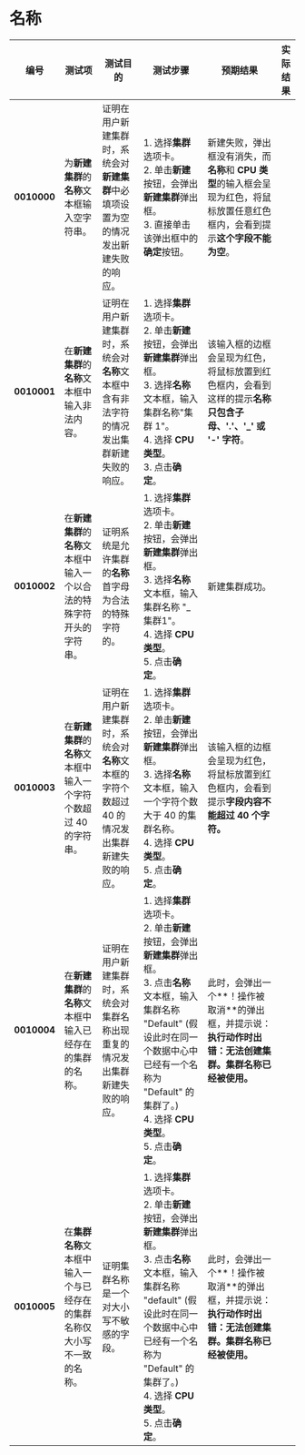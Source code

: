# 名称

| **编号** | **测试项** | **测试目的** | **测试步骤** | **预期结果** | **实际结果** | 
|--------- | ---------- | ------------ | ------------ | ------------ | ------------ |
| **0010000** | 为**新建集群**的**名称**文本框输入空字符串。 | 证明在用户新建集群时，系统会对**新建集群**中必填项设置为空的情况发出新建失败的响应。 | 1. 选择**集群**选项卡。<br/>2. 单击**新建**按钮，会弹出**新建集群**弹出框。<br/>3. 直接单击该弹出框中的**确定**按钮。 | 新建失败，弹出框没有消失，而**名称**和 **CPU 类型**的输入框会呈现为红色，将鼠标放置任意红色框内，会看到提示**这个字段不能为空**。 |   |
| **0010001** | 在**新建集群**的**名称**文本框中输入非法内容。 | 证明在用户新建集群时，系统会对**名称**文本框中含有非法字符的情况发出集群新建失败的响应。 | 1. 选择**集群**选项卡。<br/>2. 单击**新建**按钮，会弹出**新建集群**弹出框。<br/>3. 选择**名称**文本框，输入集群名称"集群 1"。<br/>4. 选择 **CPU 类型**。<br/>3. 点击**确定**。 | 该输入框的边框会呈现为红色，将鼠标放置到红色框内，会看到这样的提示**名称只包含子母、'.'、'_' 或 '-' 字符**。 |   |
| **0010002** | 在**新建集群**的**名称**文本框中输入一个以合法的特殊字符开头的字符串。 | 证明系统是允许集群的**名称**首字母为合法的特殊字符的。 | 1. 选择**集群**选项卡。<br/>2. 单击**新建**按钮，会弹出**新建集群**弹出框。<br/>3. 选择**名称**文本框，输入集群名称 "_集群1"。<br/>4. 选择 **CPU 类型**。<br/>5. 点击**确定**。 | 新建集群成功。 |  |
| **0010003** | 在**新建集群**的**名称**文本框中输入一个字符个数超过 40 的字符串。 | 证明在用户新建集群时，系统会对**名称**文本框的字符个数超过 40 的情况发出集群新建失败的响应。 | 1. 选择**集群**选项卡。<br/>2. 单击**新建**按钮，会弹出**新建集群**弹出框。<br/>3. 选择**名称**文本框，输入一个字符个数大于 40 的集群名称。<br/>4. 选择 **CPU 类型**。<br/>5. 点击**确定**。 | 该输入框的边框会呈现为红色，将鼠标放置到红色框内，会看到提示**字段内容不能超过 40 个字符。** |   |
| **0010004** | 在**新建集群**的**名称**文本框中输入已经存在的集群的名称。 | 证明在用户新建集群时，系统会对集群名称出现重复的情况发出集群新建失败的响应。 | 1. 选择**集群**选项卡。<br/>2. 单击**新建**按钮，会弹出**新建集群**弹出框。<br/>3. 点击**名称**文本框，输入集群名称 "Default" (假设此时在同一个数据中心中已经有一个名称为 "Default" 的集群了。)<br/>4. 选择 **CPU 类型**。<br/>5. 点击**确定**。 | 此时，会弹出一个**！操作被取消**的弹出框，并提示说：**执行动作时出错：无法创建集群。集群名称已经被使用。**  |   |
| **0010005** | 在**集群名称**文本框中输入一个与已经存在的集群名称仅大小写不一致的名称。 | 证明集群名称是一个对大小写不敏感的字段。 | 1. 选择**集群**选项卡。<br/>2. 单击**新建**按钮，会弹出**新建集群**弹出框。<br/>3. 点击**名称**文本框，输入集群名称 "default" (假设此时在同一个数据中心中已经有一个名称为 "Default" 的集群了。)<br/>4. 选择 **CPU 类型**。<br/>5. 点击**确定**。 | 此时，会弹出一个**！操作被取消**的弹出框，并提示说：**执行动作时出错：无法创建集群。集群名称已经被使用。**  |   |

